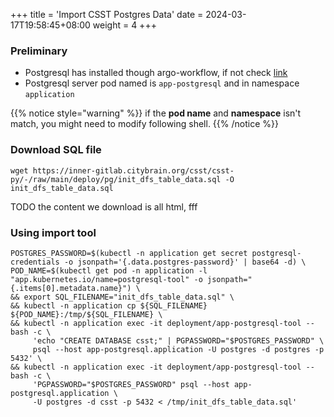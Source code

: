 +++
title = 'Import CSST Postgres Data'
date = 2024-03-17T19:58:45+08:00
weight = 4
+++

### Preliminary
- Postgresql has installed though argo-workflow, if not check [link](argo/argo-workflow/database/postgres/index.html)
- Postgresql server pod named is `app-postgresql` and in namespace `application`

{{% notice style="warning" %}}
if the **pod name** and **namespace** isn't match, you might need to modify following shell.
{{% /notice %}}

### Download SQL file
```shell
wget https://inner-gitlab.citybrain.org/csst/csst-py/-/raw/main/deploy/pg/init_dfs_table_data.sql -O init_dfs_table_data.sql
```
TODO the content we download is all html, fff

### Using import tool
```shell
POSTGRES_PASSWORD=$(kubectl -n application get secret postgresql-credentials -o jsonpath='{.data.postgres-password}' | base64 -d) \
POD_NAME=$(kubectl get pod -n application -l "app.kubernetes.io/name=postgresql-tool" -o jsonpath="{.items[0].metadata.name}") \
&& export SQL_FILENAME="init_dfs_table_data.sql" \
&& kubectl -n application cp ${SQL_FILENAME} ${POD_NAME}:/tmp/${SQL_FILENAME} \
&& kubectl -n application exec -it deployment/app-postgresql-tool -- bash -c \
     'echo "CREATE DATABASE csst;" | PGPASSWORD="$POSTGRES_PASSWORD" \
     psql --host app-postgresql.application -U postgres -d postgres -p 5432' \
&& kubectl -n application exec -it deployment/app-postgresql-tool -- bash -c \
     'PGPASSWORD="$POSTGRES_PASSWORD" psql --host app-postgresql.application \
     -U postgres -d csst -p 5432 < /tmp/init_dfs_table_data.sql'
```
